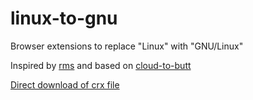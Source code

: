 linux-to-gnu
============

Browser extensions to replace "Linux" with "GNU/Linux"

Inspired by [rms](http://stallman.org) and based on [cloud-to-butt](https://github.com/panicsteve/cloud-to-butt)

[Direct download of crx file](https://github.com/michaeljoseph/linux-to-gnu/blob/master/linux-to-gnu.crx?raw=true)